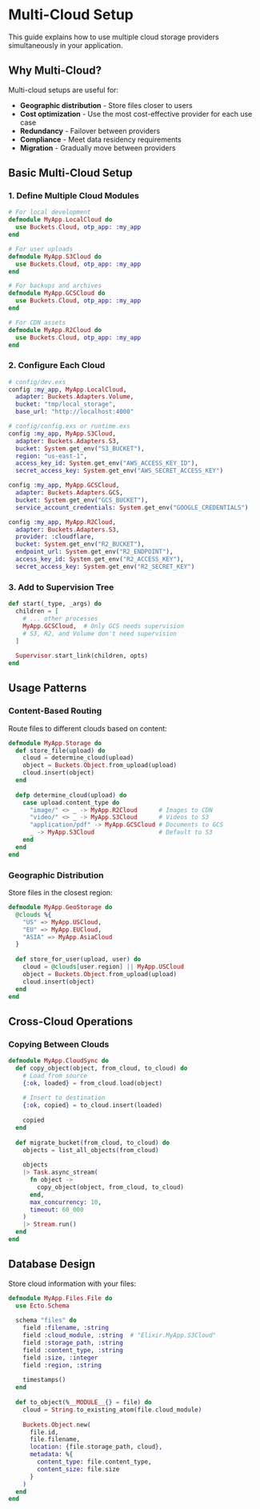 # Multi-Cloud Setup

This guide explains how to use multiple cloud storage providers simultaneously in your application.

## Why Multi-Cloud?

Multi-cloud setups are useful for:
- **Geographic distribution** - Store files closer to users
- **Cost optimization** - Use the most cost-effective provider for each use case
- **Redundancy** - Failover between providers
- **Compliance** - Meet data residency requirements
- **Migration** - Gradually move between providers

## Basic Multi-Cloud Setup

### 1. Define Multiple Cloud Modules

```elixir
# For local development
defmodule MyApp.LocalCloud do
  use Buckets.Cloud, otp_app: :my_app
end

# For user uploads
defmodule MyApp.S3Cloud do
  use Buckets.Cloud, otp_app: :my_app
end

# For backups and archives
defmodule MyApp.GCSCloud do
  use Buckets.Cloud, otp_app: :my_app
end

# For CDN assets
defmodule MyApp.R2Cloud do
  use Buckets.Cloud, otp_app: :my_app
end
```

### 2. Configure Each Cloud

```elixir
# config/dev.exs
config :my_app, MyApp.LocalCloud,
  adapter: Buckets.Adapters.Volume,
  bucket: "tmp/local_storage",
  base_url: "http://localhost:4000"

# config/config.exs or runtime.exs
config :my_app, MyApp.S3Cloud,
  adapter: Buckets.Adapters.S3,
  bucket: System.get_env("S3_BUCKET"),
  region: "us-east-1",
  access_key_id: System.get_env("AWS_ACCESS_KEY_ID"),
  secret_access_key: System.get_env("AWS_SECRET_ACCESS_KEY")

config :my_app, MyApp.GCSCloud,
  adapter: Buckets.Adapters.GCS,
  bucket: System.get_env("GCS_BUCKET"),
  service_account_credentials: System.get_env("GOOGLE_CREDENTIALS")

config :my_app, MyApp.R2Cloud,
  adapter: Buckets.Adapters.S3,
  provider: :cloudflare,
  bucket: System.get_env("R2_BUCKET"),
  endpoint_url: System.get_env("R2_ENDPOINT"),
  access_key_id: System.get_env("R2_ACCESS_KEY"),
  secret_access_key: System.get_env("R2_SECRET_KEY")
```

### 3. Add to Supervision Tree

```elixir
def start(_type, _args) do
  children = [
    # ... other processes
    MyApp.GCSCloud,  # Only GCS needs supervision
    # S3, R2, and Volume don't need supervision
  ]
  
  Supervisor.start_link(children, opts)
end
```

## Usage Patterns

### Content-Based Routing

Route files to different clouds based on content:

```elixir
defmodule MyApp.Storage do
  def store_file(upload) do
    cloud = determine_cloud(upload)
    object = Buckets.Object.from_upload(upload)
    cloud.insert(object)
  end
  
  defp determine_cloud(upload) do
    case upload.content_type do
      "image/" <> _ -> MyApp.R2Cloud      # Images to CDN
      "video/" <> _ -> MyApp.S3Cloud      # Videos to S3
      "application/pdf" -> MyApp.GCSCloud # Documents to GCS
      _ -> MyApp.S3Cloud                  # Default to S3
    end
  end
end
```

### Geographic Distribution

Store files in the closest region:

```elixir
defmodule MyApp.GeoStorage do
  @clouds %{
    "US" => MyApp.USCloud,
    "EU" => MyApp.EUCloud,
    "ASIA" => MyApp.AsiaCloud
  }
  
  def store_for_user(upload, user) do
    cloud = @clouds[user.region] || MyApp.USCloud
    object = Buckets.Object.from_upload(upload)
    cloud.insert(object)
  end
end
```

## Cross-Cloud Operations

### Copying Between Clouds

```elixir
defmodule MyApp.CloudSync do
  def copy_object(object, from_cloud, to_cloud) do
    # Load from source
    {:ok, loaded} = from_cloud.load(object)
    
    # Insert to destination
    {:ok, copied} = to_cloud.insert(loaded)
    
    copied
  end
  
  def migrate_bucket(from_cloud, to_cloud) do
    objects = list_all_objects(from_cloud)
    
    objects
    |> Task.async_stream(
      fn object ->
        copy_object(object, from_cloud, to_cloud)
      end,
      max_concurrency: 10,
      timeout: 60_000
    )
    |> Stream.run()
  end
end
```

## Database Design

Store cloud information with your files:

```elixir
defmodule MyApp.Files.File do
  use Ecto.Schema
  
  schema "files" do
    field :filename, :string
    field :cloud_module, :string  # "Elixir.MyApp.S3Cloud"
    field :storage_path, :string
    field :content_type, :string
    field :size, :integer
    field :region, :string
    
    timestamps()
  end
  
  def to_object(%__MODULE__{} = file) do
    cloud = String.to_existing_atom(file.cloud_module)
    
    Buckets.Object.new(
      file.id,
      file.filename,
      location: {file.storage_path, cloud},
      metadata: %{
        content_type: file.content_type,
        content_size: file.size
      }
    )
  end
end
```